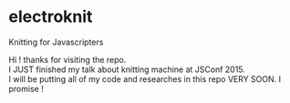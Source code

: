 # electroknit
Knitting for Javascripters

Hi ! thanks for visiting the repo.   
I JUST finished my talk about knitting machine at JSConf 2015.  
I will be putting all of my code and researches in this repo VERY SOON. I promise !

